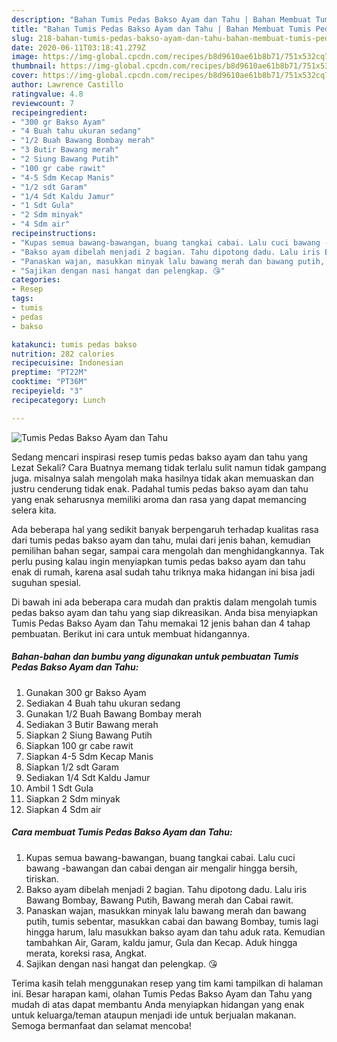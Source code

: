 ```yaml
---
description: "Bahan Tumis Pedas Bakso Ayam dan Tahu | Bahan Membuat Tumis Pedas Bakso Ayam dan Tahu Yang Menggugah Selera"
title: "Bahan Tumis Pedas Bakso Ayam dan Tahu | Bahan Membuat Tumis Pedas Bakso Ayam dan Tahu Yang Menggugah Selera"
slug: 218-bahan-tumis-pedas-bakso-ayam-dan-tahu-bahan-membuat-tumis-pedas-bakso-ayam-dan-tahu-yang-menggugah-selera
date: 2020-06-11T03:18:41.279Z
image: https://img-global.cpcdn.com/recipes/b8d9610ae61b8b71/751x532cq70/tumis-pedas-bakso-ayam-dan-tahu-foto-resep-utama.jpg
thumbnail: https://img-global.cpcdn.com/recipes/b8d9610ae61b8b71/751x532cq70/tumis-pedas-bakso-ayam-dan-tahu-foto-resep-utama.jpg
cover: https://img-global.cpcdn.com/recipes/b8d9610ae61b8b71/751x532cq70/tumis-pedas-bakso-ayam-dan-tahu-foto-resep-utama.jpg
author: Lawrence Castillo
ratingvalue: 4.8
reviewcount: 7
recipeingredient:
- "300 gr Bakso Ayam"
- "4 Buah tahu ukuran sedang"
- "1/2 Buah Bawang Bombay merah"
- "3 Butir Bawang merah"
- "2 Siung Bawang Putih"
- "100 gr cabe rawit"
- "4-5 Sdm Kecap Manis"
- "1/2 sdt Garam"
- "1/4 Sdt Kaldu Jamur"
- "1 Sdt Gula"
- "2 Sdm minyak"
- "4 Sdm air"
recipeinstructions:
- "Kupas semua bawang-bawangan, buang tangkai cabai. Lalu cuci bawang -bawangan dan cabai dengan air mengalir hingga bersih, tiriskan."
- "Bakso ayam dibelah menjadi 2 bagian. Tahu dipotong dadu. Lalu iris Bawang Bombay, Bawang Putih, Bawang merah dan Cabai rawit."
- "Panaskan wajan, masukkan minyak lalu bawang merah dan bawang putih, tumis sebentar, masukkan cabai dan bawang Bombay, tumis lagi hingga harum, lalu masukkan bakso ayam dan tahu aduk rata. Kemudian tambahkan Air, Garam, kaldu jamur, Gula dan Kecap. Aduk hingga merata, koreksi rasa, Angkat."
- "Sajikan dengan nasi hangat dan pelengkap. 😘"
categories:
- Resep
tags:
- tumis
- pedas
- bakso

katakunci: tumis pedas bakso 
nutrition: 282 calories
recipecuisine: Indonesian
preptime: "PT22M"
cooktime: "PT36M"
recipeyield: "3"
recipecategory: Lunch

---
```



![Tumis Pedas Bakso Ayam dan Tahu](https://img-global.cpcdn.com/recipes/b8d9610ae61b8b71/751x532cq70/tumis-pedas-bakso-ayam-dan-tahu-foto-resep-utama.jpg)

Sedang mencari inspirasi resep tumis pedas bakso ayam dan tahu yang Lezat Sekali? Cara Buatnya memang tidak terlalu sulit namun tidak gampang juga. misalnya salah mengolah maka hasilnya tidak akan memuaskan dan justru cenderung tidak enak. Padahal tumis pedas bakso ayam dan tahu yang enak seharusnya memiliki aroma dan rasa yang dapat memancing selera kita.

Ada beberapa hal yang sedikit banyak berpengaruh terhadap kualitas rasa dari tumis pedas bakso ayam dan tahu, mulai dari jenis bahan, kemudian pemilihan bahan segar, sampai cara mengolah dan menghidangkannya. Tak perlu pusing kalau ingin menyiapkan tumis pedas bakso ayam dan tahu enak di rumah, karena asal sudah tahu triknya maka hidangan ini bisa jadi suguhan spesial.




Di bawah ini ada beberapa cara mudah dan praktis dalam mengolah tumis pedas bakso ayam dan tahu yang siap dikreasikan. Anda bisa menyiapkan Tumis Pedas Bakso Ayam dan Tahu memakai 12 jenis bahan dan 4 tahap pembuatan. Berikut ini cara untuk membuat hidangannya.

<!--inarticleads1-->

##### Bahan-bahan dan bumbu yang digunakan untuk pembuatan Tumis Pedas Bakso Ayam dan Tahu:

1. Gunakan 300 gr Bakso Ayam
1. Sediakan 4 Buah tahu ukuran sedang
1. Gunakan 1/2 Buah Bawang Bombay merah
1. Sediakan 3 Butir Bawang merah
1. Siapkan 2 Siung Bawang Putih
1. Siapkan 100 gr cabe rawit
1. Siapkan 4-5 Sdm Kecap Manis
1. Siapkan 1/2 sdt Garam
1. Sediakan 1/4 Sdt Kaldu Jamur
1. Ambil 1 Sdt Gula
1. Siapkan 2 Sdm minyak
1. Siapkan 4 Sdm air




<!--inarticleads2-->

##### Cara membuat Tumis Pedas Bakso Ayam dan Tahu:

1. Kupas semua bawang-bawangan, buang tangkai cabai. Lalu cuci bawang -bawangan dan cabai dengan air mengalir hingga bersih, tiriskan.
1. Bakso ayam dibelah menjadi 2 bagian. Tahu dipotong dadu. Lalu iris Bawang Bombay, Bawang Putih, Bawang merah dan Cabai rawit.
1. Panaskan wajan, masukkan minyak lalu bawang merah dan bawang putih, tumis sebentar, masukkan cabai dan bawang Bombay, tumis lagi hingga harum, lalu masukkan bakso ayam dan tahu aduk rata. Kemudian tambahkan Air, Garam, kaldu jamur, Gula dan Kecap. Aduk hingga merata, koreksi rasa, Angkat.
1. Sajikan dengan nasi hangat dan pelengkap. 😘




Terima kasih telah menggunakan resep yang tim kami tampilkan di halaman ini. Besar harapan kami, olahan Tumis Pedas Bakso Ayam dan Tahu yang mudah di atas dapat membantu Anda menyiapkan hidangan yang enak untuk keluarga/teman ataupun menjadi ide untuk berjualan makanan. Semoga bermanfaat dan selamat mencoba!

